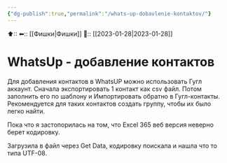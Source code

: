 ```yaml
---
{"dg-publish":true,"permalink":"/whats-up-dobavlenie-kontaktov/"}
---
```



⬆::
⬅:: [[Фишки\|Фишки]]
📅:: [[2023-01-28\|2023-01-28]]

# WhatsUp - добавление контактов

Для добавления контактов в WhatsUP можно использовать Гугл аккаунт.
Сначала экспортировать 1 контакт как csv файл. Потом заполнить его по шаблону и Импортировать обратно в Гугл-контакты.
Рекомендуется для таких контактов создать группу, чтобы их было легко найти.

Пока что я застопорилась на том, что Excel 365 веб версия неверно берет кодировку.

Загрузила в файл через Get Data, кодировку поискала и нашла что то типа UTF-08.

